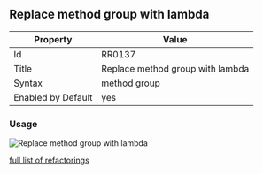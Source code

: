 ## Replace method group with lambda

Property | Value
--- | ---
Id|RR0137
Title|Replace method group with lambda
Syntax|method group
Enabled by Default|yes

### Usage

![Replace method group with lambda](../../images/refactorings/ReplaceMethodGroupWithLambda.png)

[full list of refactorings](Refactorings.md)